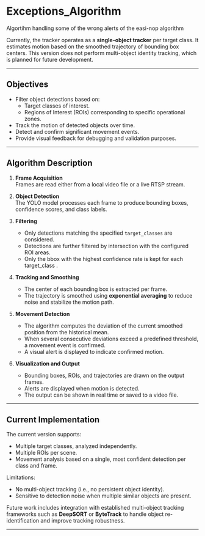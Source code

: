 # Exceptions_Algorithm
Algortihm handling some of the wrong alerts of the easi-nop algorithm

Currently, the tracker operates as a **single-object tracker** per target class. It estimates motion based on the smoothed trajectory of bounding box centers. This version does not perform multi-object identity tracking, which is planned for future development.

---

## Objectives
- Filter object detections based on:
  - Target classes of interest.
  - Regions of Interest (ROIs) corresponding to specific operational zones.
- Track the motion of detected objects over time.
- Detect and confirm significant movement events.
- Provide visual feedback for debugging and validation purposes.

---

## Algorithm Description

1. **Frame Acquisition**  
   Frames are read either from a local video file or a live RTSP stream.

2. **Object Detection**  
   The YOLO model processes each frame to produce bounding boxes, confidence scores, and class labels.

3. **Filtering**  
   - Only detections matching the specified `target_classes` are considered.  
   - Detections are further filtered by intersection with the configured ROI areas.
   - Only the bbox with the highest confidence rate is kept for each target_class .

4. **Tracking and Smoothing**  
   - The center of each bounding box is extracted per frame.  
   - The trajectory is smoothed using **exponential averaging** to reduce noise and stabilize the motion path.

5. **Movement Detection**  
   - The algorithm computes the deviation of the current smoothed position from the historical mean.  
   - When several consecutive deviations exceed a predefined threshold, a movement event is confirmed.  
   - A visual alert is displayed to indicate confirmed motion.

6. **Visualization and Output**  
   - Bounding boxes, ROIs, and trajectories are drawn on the output frames.  
   - Alerts are displayed when motion is detected.  
   - The output can be shown in real time or saved to a video file.

---

## Current Implementation
The current version supports:
- Multiple target classes, analyzed independently.
- Multiple ROIs per scene.
- Movement analysis based on a single, most confident detection per class and frame.

Limitations:
- No multi-object tracking (i.e., no persistent object identity).
- Sensitive to detection noise when multiple similar objects are present.

Future work includes integration with established multi-object tracking frameworks such as **DeepSORT** or **ByteTrack** to handle object re-identification and improve tracking robustness.

---
